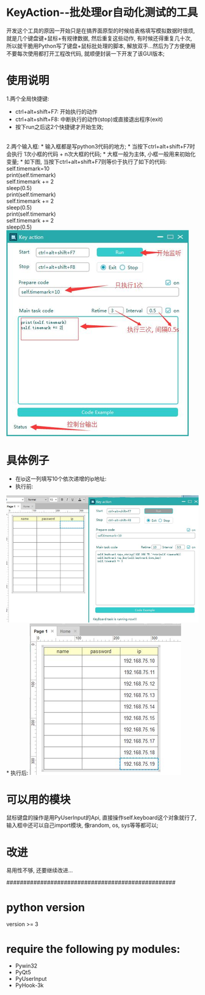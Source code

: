 # KeyAction--批处理or自动化测试的工具
开发这个工具的原因一开始只是在搞界面原型的时候给表格填写模拟数据时很烦, 就是几个键盘键+鼠标+有规律数据, 然后重复这些动作,
有时候还得重复几十次, 所以就干脆用Python写了键盘+鼠标批处理的脚本, 解放双手...然后为了方便使用不要每次使用都打开工程改代码,
就顺便封装一下开发了该GUI版本;

# 使用说明
1.两个全局快捷键:
* ctrl+alt+shift+F7: 开始执行的动作
* ctrl+alt+shift+F8: 中断执行的动作(stop)或直接退出程序(exit)
* 按下run之后这2个快捷键才开始生效;
<br>
2.两个输入框:
* 输入框都是写python3代码的地方;
* 当按下ctrl+alt+shift+F7时会执行 1次小框的代码 + n次大框的代码;
* 大框一般为主体, 小框一般用来初始化变量;
* 如下图, 当按下ctrl+alt+shift+F7则等价于执行了如下的代码:
self.timemark=10<br>
print(self.timemark)<br>
self.timemark += 2<br>
sleep(0.5)<br>
print(self.timemark)<br>
self.timemark += 2<br>
sleep(0.5)<br>
print(self.timemark)<br>
self.timemark += 2<br>
sleep(0.5)<br>
<img src="https://github.com/shuoGG1239/keyaction/blob/master/readme_img/example1.jpg" alt="example"><br>

# 具体例子
* 在ip这一列填写10个依次递增的ip地址:
* 执行前:
<img src="https://github.com/shuoGG1239/keyaction/blob/master/readme_img/example_axure1.jpg" alt="example">
* 执行后:
<img src="https://github.com/shuoGG1239/keyaction/blob/master/readme_img/example_axure2.jpg" alt="example">

# 可以用的模块
鼠标键盘的操作是用PyUserInput的Api, 直接操作self.keyboard这个对象就行了, <br>
输入框中还可以自己import模块, 像random, os, sys等等都可以;<br>

# 改进
易用性不够, 还要继续改进...

##################################################

# python version
version >= 3

# require the following py modules:
* Pywin32
* PyQt5
* PyUserInput
* PyHook-3k
